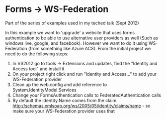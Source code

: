 # Forms -> WS-Federation

Part of the series of examples used in my teched talk (Sept 2012)

In this example we want to 'upgrade' a website that uses forms authentication to be able to use alternative
user providers as well (Such as windows live, google, and facebook). However we want to do it using WS-Federation
(from something like Azure ACS). From the initial project we need to do the following steps:

1. In VS2012 go to tools -> Extensions and updates, find the "Identity and Access tool" and install it
2. On your project right click and run "Identity and Access..." to add your WS-Federation provider
3. Clean up the web.config and add reference to System.IdentityModel.Services
4. Change your FormsAuthentication calls to FederatedAuthentication calls
5. By default the identity.Name comes from the claim http://schemas.xmlsoap.org/ws/2005/05/identity/claims/name - so make sure your WS-Federation provider uses that